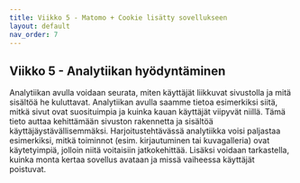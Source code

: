 ```yaml
---
title: Viikko 5 - Matomo + Cookie lisätty sovellukseen
layout: default
nav_order: 7
---
```


## Viikko 5 - Analytiikan hyödyntäminen

  Analytiikan avulla voidaan seurata, miten käyttäjät liikkuvat sivustolla ja mitä sisältöä he kuluttavat. Analytiikan avulla saamme tietoa esimerkiksi siitä, mitkä sivut ovat suosituimpia ja kuinka kauan käyttäjät viipyvät niillä. Tämä tieto auttaa kehittämään sivuston rakennetta ja sisältöä käyttäjäystävällisemmäksi. Harjoitustehtävässä analytiikka voisi paljastaa esimerkiksi, mitkä toiminnot (esim. kirjautuminen tai kuvagalleria) ovat käytetyimpiä, jolloin niitä voitaisiin jatkokehittää. Lisäksi voidaan tarkastella, kuinka monta kertaa sovellus avataan ja missä vaiheessa käyttäjät poistuvat.